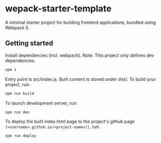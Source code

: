 # wepack-starter-template

A minimal starter project for building frontend applications, bundled using Webpack 5.

## Getting started

Install dependencies (incl. webpack). Note: This project only defines dev dependencies.

```bash
npm i
```

Entry point is src/index.js. Built content is stored under dist/. To build your project, run:
```bash
npm run build
```

To launch development server, run:
```bash
npm run dev
```

To deploy the built index.html page to the project's github page `(<username>.github.io/<project-name>/)`, run:
```bash
npm run deploy
```

